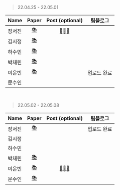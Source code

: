 > 22.04.25 - 22.05.01

|Name|Paper|Post (optional)|팀블로그|
|---|:---:|:---:|:---:|
|장서진|[📚](https://proceedings.neurips.cc/paper/2017/file/6449f44a102fde848669bdd9eb6b76fa-Paper.pdf)|[🧑🏻‍💻](https://sulky-waltz-11f.notion.site/LightGBM-A-Highly-Efficient-Gradient-Boosting-Decision-Tree-e6e10916e20d4ff198daf5678737fcf3)|
|김시정|[📚](https://arxiv.org/abs/1906.08172)||
|하수민|[📚](https://arxiv.org/pdf/1905.00641.pdf)||
|박채린|[📚](https://arxiv.org/pdf/2104.00298.pdf)||||
|이은빈|[📚](https://ieeexplore.ieee.org/stamp/stamp.jsp?tp=&arnumber=9129067)||업로드 완료|
|문수인|||

<br>

> 22.05.02 - 22.05.08

|Name|Paper|Post (optional)|팀블로그|
|---|:---:|:---:|:---:|
|장서진|[📚](https://arxiv.org/abs/1703.10593v6)||업로드 완료|
|김시정|||
|하수민|||
|박채린|[📚](https://dl.acm.org/doi/pdf/10.1145/3292500.3330701)||
|이은빈|[📚](https://ieeexplore.ieee.org/document/9023098)|[🧑🏻‍💻](https://silver-spike-7ea.notion.site/Speech-Emotion-Recognition-Using-Speech-Feature-and-Word-Embedding-422941072f3d4f919ca34145d36b93f7)|
|문수인|[📚](https://arxiv.org/pdf/1908.07442.pdf)||

